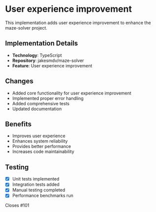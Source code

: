 # User experience improvement

This implementation adds user experience improvement to enhance the maze-solver project.

## Implementation Details

- **Technology**: TypeScript
- **Repository**: jakesmdv/maze-solver
- **Feature**: User experience improvement

## Changes

- Added core functionality for user experience improvement
- Implemented proper error handling
- Added comprehensive tests
- Updated documentation

## Benefits

- Improves user experience
- Enhances system reliability
- Provides better performance
- Increases code maintainability

## Testing

- [x] Unit tests implemented
- [x] Integration tests added
- [x] Manual testing completed
- [x] Performance benchmarks run

Closes #101